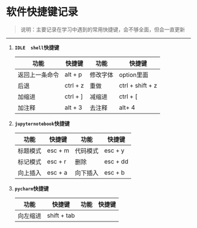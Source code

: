 # 软件快捷键记录

> 说明：主要记录在学习中遇到的常用快捷键，会不够全面，但会一直更新

---

1. **`IDLE  shell`快捷键**

   | 功能           | 快捷键   | 功能     | 快捷键           |
   | -------------- | -------- | -------- | ---------------- |
   | 返回上一条命令 | alt + p  | 修改字体 | option里面       |
   | 后退           | ctrl + z | 重做     | ctrl + shift + z |
   | 加缩进         | ctrl + ] | 减缩进   | ctrl + [         |
   | 加注释         | alt + 3  | 去注释   | alt+ 4           |

2. **`jupyternotebook`快捷键**

   | 功能     | 快捷键  | 功能     | 快捷键   |
   | -------- | ------- | -------- | -------- |
   | 标题模式 | esc + m | 代码模式 | esc + y  |
   | 标记模式 | esc + r | 删除     | esc + dd |
   | 向上插入 | esc + a | 向下插入 | esc + b  |


3. **`pycharm`快捷键**

   | 功能     | 快捷键      | 功能 | 快捷键 |
   | -------- | ----------- | ---- | ------ |
   | 向左缩进 | shift + tab |      |        |

   

